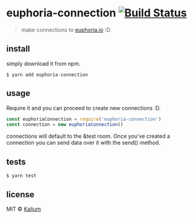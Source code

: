 # euphoria-connection [![Build Status](https://travis-ci.org/kaliumxyz/euphoria-connection.svg?branch=master)](https://travis-ci.org/kaliumxyz/euphoria-connection)
> make connections to [euphoria.io](https://euphoria.io/) :D.

## install
simply download it from npm.
```
$ yarn add euphoria-connection
```


## usage
Require it and you can proceed to create new connections :D.
```js
const euphoriaConnection = require('euphoria-connection')
const connection = new euphoriaConnection()
```

connections will default to the &test room. Once you've created a connection you can send data over it with the send() method.

## tests
```
$ yarn test
```

## license
MIT © [Kalium](https://kalium.xyz)
